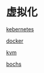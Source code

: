 # 虚拟化

[kebernetes](kebernetes/kebernetes.md "kebernetes")

[docker](docker/docker.md "docker")

[kvm](kvm/kvm.md "kvm")

[bochs](bochs/bochs.md "bochs")
